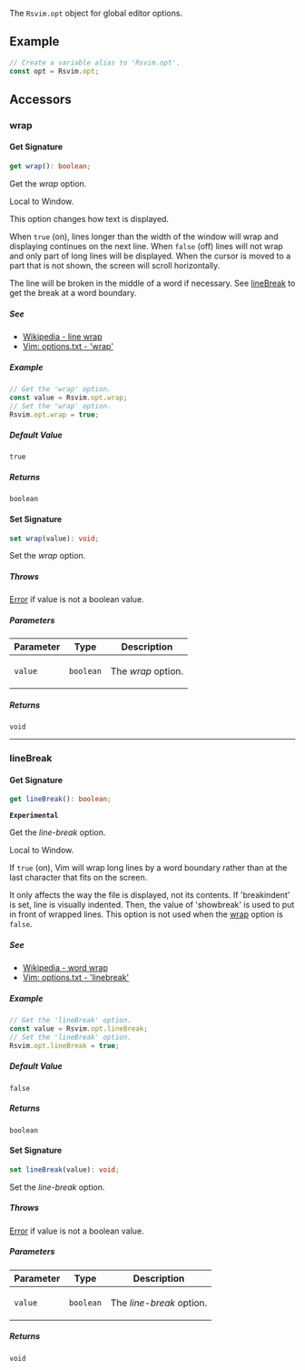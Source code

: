 The `Rsvim.opt` object for global editor options.

## Example

```javascript
// Create a variable alias to 'Rsvim.opt'.
const opt = Rsvim.opt;
```

## Accessors

### wrap

#### Get Signature

```ts
get wrap(): boolean;
```

Get the _wrap_ option.

Local to Window.

This option changes how text is displayed.

When `true` (on), lines longer than the width of the window will wrap and
displaying continues on the next line. When `false` (off) lines will not wrap
and only part of long lines will be displayed. When the cursor is
moved to a part that is not shown, the screen will scroll horizontally.

The line will be broken in the middle of a word if necessary. See [lineBreak](#linebreak)
to get the break at a word boundary.

##### See

 - [Wikipedia - line wrap](https://en.wikipedia.org/wiki/Line_wrap_and_word_wrap)
 - [Vim: options.txt - 'wrap'](https://vimhelp.org/options.txt.html#%27wrap%27)

##### Example

```javascript
// Get the 'wrap' option.
const value = Rsvim.opt.wrap;
// Set the 'wrap' option.
Rsvim.opt.wrap = true;
```

##### Default Value

`true`

##### Returns

`boolean`

#### Set Signature

```ts
set wrap(value): void;
```

Set the _wrap_ option.

##### Throws

[Error](https://developer.mozilla.org/docs/Web/JavaScript/Reference/Global_Objects/Error) if value is not a boolean value.

##### Parameters

<table>
<thead>
<tr>
<th>Parameter</th>
<th>Type</th>
<th>Description</th>
</tr>
</thead>
<tbody>
<tr>
<td>

`value`

</td>
<td>

`boolean`

</td>
<td>

The _wrap_ option.

</td>
</tr>
</tbody>
</table>

##### Returns

`void`

***

### lineBreak

#### Get Signature

```ts
get lineBreak(): boolean;
```

**`Experimental`**

Get the _line-break_ option.

Local to Window.

If `true` (on), Vim will wrap long lines by a word boundary rather than at the last character that fits on the screen.

It only affects the way the file is displayed, not its contents.
If 'breakindent' is set, line is visually indented. Then, the value
of 'showbreak' is used to put in front of wrapped lines. This option
is not used when the [wrap](#wrap) option is `false`.

##### See

 - [Wikipedia - word wrap](https://en.wikipedia.org/wiki/Line_wrap_and_word_wrap)
 - [Vim: options.txt - 'linebreak'](https://vimhelp.org/options.txt.html#%27linebreak%27)

##### Example

```javascript
// Get the 'lineBreak' option.
const value = Rsvim.opt.lineBreak;
// Set the 'lineBreak' option.
Rsvim.opt.lineBreak = true;
```

##### Default Value

`false`

##### Returns

`boolean`

#### Set Signature

```ts
set lineBreak(value): void;
```

Set the _line-break_ option.

##### Throws

[Error](https://developer.mozilla.org/docs/Web/JavaScript/Reference/Global_Objects/Error) if value is not a boolean value.

##### Parameters

<table>
<thead>
<tr>
<th>Parameter</th>
<th>Type</th>
<th>Description</th>
</tr>
</thead>
<tbody>
<tr>
<td>

`value`

</td>
<td>

`boolean`

</td>
<td>

The _line-break_ option.

</td>
</tr>
</tbody>
</table>

##### Returns

`void`
